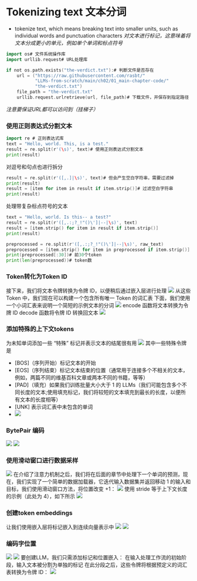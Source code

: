 # Tokenizing text 文本分词
+ tokenize text, which means breaking text into smaller units, such as individual words and punctuation characters
*对文本进行标记，这意味着将文本分成更小的单元，例如单个单词和标点符号*
```go
import os# 文件系统操作库
import urllib.request# URL处理库

if not os.path.exists("the-verdict.txt"):# 判断文件是否存在
    url = ("https://raw.githubusercontent.com/rasbt/"
           "LLMs-from-scratch/main/ch02/01_main-chapter-code/"
           "the-verdict.txt")
    file_path = "the-verdict.txt"
    urllib.request.urlretrieve(url, file_path)# 下载文件，并保存到指定路径
```
*注意要保证URL都可以访问到（挂梯子）*
### 使用正则表达式分割文本
```go
import re # 正则表达式库
text = "Hello, world. This, is a test."
result = re.split(r'(\s)', text)# 使用正则表达式分割文本
print(result)
```
对逗号和句点也进行拆分
```go
result = re.split(r'([,.]|\s)', text)# 但会产生空白字符串，需要过滤掉
print(result)
result = [item for item in result if item.strip()]# 过滤空白字符串
print(result)
```
处理带复杂标点符号的文本
```go
text = "Hello, world. Is this-- a test?"
result = re.split(r'([,.:;?_!"()\']|--|\s)', text)
result = [item.strip() for item in result if item.strip()]
print(result)
```
```go
preprocessed = re.split(r'([,.:;?_!"()\']|--|\s)', raw_text)
preprocessed = [item.strip() for item in preprocessed if item.strip()]
print(preprocessed[:30])# 前30个token
print(len(preprocessed))# token数
```
### Token转化为Token ID
接下来，我们将文本令牌转换为令牌 ID，以便稍后通过嵌入层进行处理
![](/note/assets/img//ch02/ch02_01.png)
从这些 Token 中，我们现在可以构建一个包含所有唯一 Token 的词汇表
下面，我们使用一个小词汇表来说明一个简短的示例文本的分词
![](/note/assets/img//ch02/ch02_02.png)
encode 函数将文本转换为令牌 ID
decode 函数将令牌 ID 转换回文本
![](/note/assets/img//ch02/ch02_03.png)
### 添加特殊的上下文tokens
为未知单词添加一些 “特殊” 标记并表示文本的结尾很有用
![](/note/assets/img//ch02/ch02_04.png)
其中一些特殊令牌是
+ [BOS]（序列开始）标记文本的开始
+ [EOS]（序列结束）标记文本结束的位置（通常用于连接多个不相关的文本，例如，两篇不同的维基百科文章或两本不同的书籍，等等）
+ [PAD]（填充）如果我们训练批量大小大于 1 的 LLMs（我们可能包含多个不同长度的文本;使用填充标记，我们将较短的文本填充到最长的长度，以便所有文本的长度相等）
+ [UNK] 表示词汇表中未包含的单词
+ ![](/note/assets/img//ch02/ch02_05.png)
### BytePair 编码
![](/note/assets/img//ch02/ch02_06.png)
![](/note/assets/img//ch02/ch02_07.png)
### 使用滑动窗口进行数据采样
![](/note/assets/img//ch02/ch02_08.png)
在介绍了注意力机制之后，我们将在后面的章节中处理下一个单词的预测，现在，我们实现了一个简单的数据加载器，它迭代输入数据集并返回移动 1 的输入和目标，我们使用滑动窗口方法，将位置改变 +1：
![](/note/assets/img//ch02/ch02_09.png)
使用 stride 等于上下文长度的示例（此处为 4），如下所示
![](/note/assets/img//ch02/ch02_10.png)
### 创建token embeddings
让我们使用嵌入层将标记嵌入到连续向量表示中
![](/note/assets/img//ch02/ch02_11.png)
![](/note/assets/img//ch02/ch02_12.png)
### 编码字位置
![](/note/assets/img//ch02/ch02_13.png)
![](/note/assets/img//ch02/ch02_14.png)
要创建LLM，我们只需添加标记和位置嵌入：
在输入处理工作流的初始阶段，输入文本被分割为单独的标记
在此分段之后，这些令牌将根据预定义的词汇表转换为令牌 ID：
![](/note/assets/img//ch02/ch02_15.png)